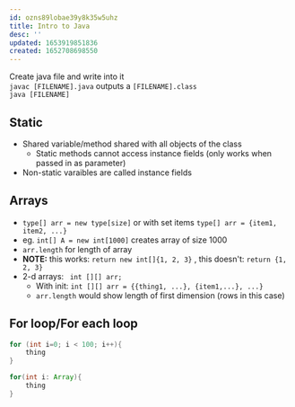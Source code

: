 ```yaml
---
id: ozns89lobae39y8k35w5uhz
title: Intro to Java
desc: ''
updated: 1653919851836
created: 1652708698550
---
```

Create java file and write into it  
`javac [FILENAME].java` outputs a `[FILENAME].class`  
`java [FILENAME]`

## Static
* Shared variable/method shared with all objects of the class
  * Static methods cannot access instance fields (only works when passed in as parameter)
* Non-static varaibles are called instance fields

## Arrays
* `type[] arr = new type[size]` or with set items `type[] arr = {item1, item2, ...}`
* eg. `int[] A = new int[1000]` creates array of size 1000
* `arr.length` for length of array
* **NOTE:** this works: `return new int[]{1, 2, 3}` , this doesn't: `return {1, 2, 3}` 
* 2-d arrays: ` int [][] arr;`
  * With init: `int [][] arr = {{thing1, ...}, {item1,...}, ...}`
  * `arr.length` would show length of first dimension (rows in this case)

## For loop/For each loop
```java 
for (int i=0; i < 100; i++){
    thing
}

for(int i: Array){
    thing
}
```
